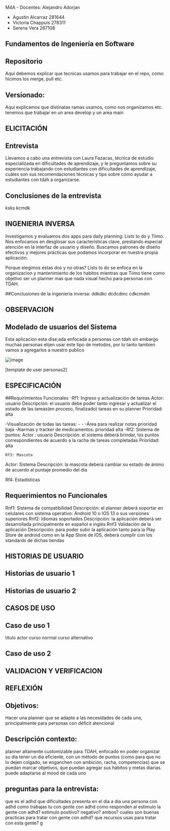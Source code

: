 M4A - Docentes: Alejandro  Adorjan
- Agustin Alcarraz 281644
- Victoria Chappuis 278311
- Serena Vera      267108
## Fundamentos de Ingeniería en Software
## Repositorio
Aqui debemos explicar que tecnicas usamos para trabajar en el repo, como hicimos los merge, pull etc.
## Versionado:
Aqui explicamos que distinatas ramas usamos, como nos organizamos etc.
tenemos que trabajar en un area develop y un area main


## ELICITACIÓN

## Entrevista
Llevamos a cabo una entrevista con Laura Fazacas, técnica de estudio especializada en dificultades de aprendizaje, y le preguntamos sobre su experiencia trabajando con estudiantes con dificultades de aprendizaje, cuáles son sus recomendaciones técnicas y tips sobre cómo ayudar a estudiantes con tdah a organizarse.

## Conclusiones de la entrevista
ksks
kcmdk




## INGENIERIA INVERSA
Investigamos y evaluamos dos apps para daily planning: Lists to do y Tiimo. Nos enfocamos en desglosar sus características clave, prestando especial atención en la interfaz de usuario y diseño. Buscamos patrones de diseño efectivos y mejores prácticas que podamos incorporar en nuestra propia aplicación.

Porque elegimos estas dos y no otras? Lists to do se enfoca en la organizacion y mantenimiento de los habitos mientras que Tiimo tiene como objetivo ser un planner mas que nada visual hecho para personas con TDAH.

##Conclusiones de la ingenieria inversa:
ddkdkc
dcdcdmc
cdkcmdm

## OBSERVACION

## Modelado de usuarios del Sistema
Esta aplicacion esta dise;ada enfocada a personas con tdah sin embargo muchas personas elijen usar este tipo de metodos, por lo tanto tambien vamos a agregarlos a nuestro publico

![image](https://github.com/IngSoft-FIS-2023-2/obligatorio1-alcarraz-chappuis-vera/assets/142766153/7d33d4cd-95e7-4786-be8d-7cb88e58136e)




[template de user personas2]

## ESPECIFICACIÓN
##Requirimientos Funcionales
 	-Rf1: Ingreso y actualización de tareas 
Actor: usuario
Descripción: el usuario debe poder tanto ingresar y actualizar el estado de las tareas(en proceso, 	finalizado) tareas en su planner
Prioridad: alta

-Visualización de todas las tareas:
		-
		-
	-Área para realizar notas
		prioridad baja
	-Alarmas y tracker de medicamentos:
	prioridad alta
-Rf2: Sistema de puntos:
Actor : usuario
	Descripción: el sistema deberá brindar, los puntos correspondientes de acuerdo a la racha de tareas completadas
	Prioridad: alta
	
	Rf3: Mascota
Actor: Sistema 
Descripción: la mascota deberá cambiar su estado de ánimo de acuerdo al puntaje promedio del dia 

Rf4: Estadísticas

## Requerimientos no Funcionales

Rnf1: Sistema de compatibilidad
 	Descripción: el planner deberá soportar en celulares con sistema operativo: Android 10 o IOS 13 o sus versiones superiores
Rnf2: Idiomas soportados
Descripción: la aplicación deberá ser desarrollada principalmente en español e inglés
Rnf3 Validación de la aplicación
Descripción: para poder subir la aplicación tanto para la Play Store de android como en la App Store de IOS, deberá cumplir con los standards de dichas tiendas 

## HISTORIAS DE USUARIO
## Historias de usuario 1
## Historias de usuario 2

## CASOS DE USO
## Caso de uso 1
título
actor
curso normal
curso alternativo
## Caso de uso 2

## VALIDACION Y VERIFICACION
## REFLEXIÓN


## Objetivos: 
Hacer una planner que se adapte a las necesidades de cada uno, principalmente para personas con déficit atencional
## Descripción contexto: 
planner altamente customizable para TDAH, enfocado en poder organizar su día tener un dia eficiente, con un método de puntos (como para que no lo dejen colgado, se enganchen con ambición, racha, competencias) que se puedan marcar objetivos, que puedan agregar sus hábitos y metas diarias. puede adaptarse al mood de cada uno


 























## preguntas para la entrevista:
que es el adhd
que dificultades presenta en el dia a dia una persona con adhd
como trabajas tu con gente con adhd
como responden al estimulo la gente con adhd? estimulo positivo? negativo? ambos?
cuales son buenas practicas para tratar con gente con adhd?
que recursos usas para tratar con esta gente?
g
